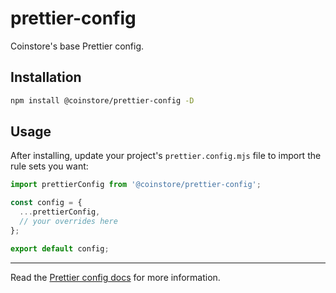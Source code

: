 # prettier-config

Coinstore's base Prettier config.

## Installation

```sh
npm install @coinstore/prettier-config -D
```

## Usage

After installing, update your project's `prettier.config.mjs` file to import the rule sets you want:

```js
import prettierConfig from '@coinstore/prettier-config';

const config = {
  ...prettierConfig,
  // your overrides here
};

export default config;
```

---

Read the [Prettier config docs](https://prettier.io) for more information.
